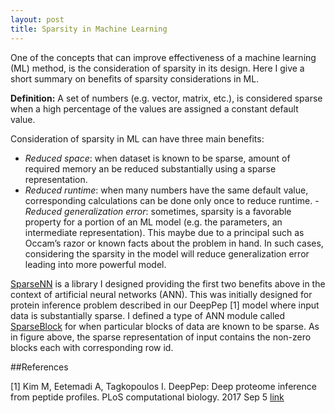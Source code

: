 ```yaml
---
layout: post
title: Sparsity in Machine Learning
---
```

One of the concepts that can improve effectiveness of a machine learning (ML) method, is the consideration of sparsity in its design. Here I give a short summary on benefits of sparsity considerations in ML.

**Definition:** A set of numbers (e.g. vector, matrix, etc.), is considered sparse when a high percentage of the values are assigned a constant default value.

Consideration of sparsity in ML can have three main benefits:
- *Reduced space*: when dataset is known to be sparse, amount of required memory an be reduced substantially using a sparse representation.
- *Reduced runtime*: when many numbers have the same default value, corresponding calculations can be done only once to reduce runtime.
            - *Reduced generalization error*: sometimes, sparsity is a favorable property for a portion of an ML model (e.g. the parameters, an intermediate representation). This maybe due to a principal such as Occam’s razor or known facts about the problem in hand. In such cases, considering the sparsity in the model will reduce generalization error leading into more powerful model.

[SparseNN](https://github.com/ameenetemady/SparseNN) is a library I designed providing the first two benefits above in the context of artificial neural networks (ANN). This was initially designed for protein inference problem described in our DeepPep [1] model where input data is substantially sparse. I defined a type of ANN module called [SparseBlock](https://github.com/ameenetemady/SparseNN/blob/master/doc/sparseBlockModules.md) for when particular blocks of data are known to be sparse. As in figure above, the sparse representation of input contains the non-zero blocks each with corresponding row id.

##References

[1] Kim M, Eetemadi A, Tagkopoulos I. DeepPep: Deep proteome inference from peptide profiles. PLoS computational biology. 2017 Sep 5 [link](http://journals.plos.org/ploscompbiol/article?id=10.1371/journal.pcbi.1005661)
